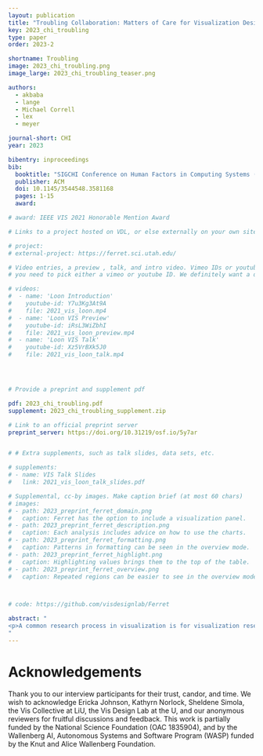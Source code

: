 ```yaml
---
layout: publication
title: "Troubling Collaboration: Matters of Care for Visualization Design Study"
key: 2023_chi_troubling
type: paper
order: 2023-2

shortname: Troubling
image: 2023_chi_troubling.png
image_large: 2023_chi_troubling_teaser.png

authors:
  - akbaba
  - lange
  - Michael Correll
  - lex
  - meyer

journal-short: CHI
year: 2023

bibentry: inproceedings
bib:
  booktitle: "SIGCHI Conference on Human Factors in Computing Systems (CHI)"
  publisher: ACM
  doi: 10.1145/3544548.3581168
  pages: 1-15
  award:

# award: IEEE VIS 2021 Honorable Mention Award

# Links to a project hosted on VDL, or else externally on your own site

# project:
# external-project: https://ferret.sci.utah.edu/

# Video entries, a preview , talk, and intro video. Vimeo IDs or youtube IDs are supported
# you need to pick either a vimeo or youtube ID. We definitely want a downloadable video too.

# videos:
#  - name: 'Loon Introduction'
#    youtube-id: Y7u3Kg3At9A
#    file: 2021_vis_loon.mp4
#  - name: 'Loon VIS Preview'
#    youtube-id: iRsL3WiZbhI
#    file: 2021_vis_loon_preview.mp4
#  - name: 'Loon VIS Talk'
#    youtube-id: Xz5VrBXk5J0
#    file: 2021_vis_loon_talk.mp4




# Provide a preprint and supplement pdf

pdf: 2023_chi_troubling.pdf
supplement: 2023_chi_troubling_supplement.zip

# Link to an official preprint server
preprint_server: https://doi.org/10.31219/osf.io/5y7ar


# # Extra supplements, such as talk slides, data sets, etc.

# supplements:
# - name: VIS Talk Slides
#   link: 2021_vis_loon_talk_slides.pdf

# Supplemental, cc-by images. Make caption brief (at most 60 chars)
# images:
# - path: 2023_preprint_ferret_domain.png
#   caption: Ferret has the option to include a visualization panel.
# - path: 2023_preprint_ferret_description.png
#   caption: Each analysis includes advice on how to use the charts.
# - path: 2023_preprint_ferret_formatting.png
#   caption: Patterns in formatting can be seen in the overview mode.
# - path: 2023_preprint_ferret_highlight.png
#   caption: Highlighting values brings them to the top of the table.
# - path: 2023_preprint_ferret_overview.png
#   caption: Repeated regions can be easier to see in the overview mode.



# code: https://github.com/visdesignlab/Ferret

abstract: "
<p>A common research process in visualization is for visualization researchers to collaborate with domain experts to solve particular applied data problems. While there is existing guidance and expertise around how to structure collaborations to strengthen research contributions, there is comparatively little guidance on how to navigate the implications of, and power produced through the socio-technical entanglements of collaborations. In this paper, we qualitatively analyze reflective interviews of past participants of collaborations from multiple perspectives: visualization graduate students, visualization professors, and domain collaborators. We juxtapose the perspectives of these individuals, revealing tensions about the tools that are built and the relationships that are formed — a complex web of competing motivations. Through the lens of <i>matters of care</i>, we interpret this web, concluding with considerations that both trouble and necessitate reformation of current patterns around collaborative work in visualization design studies to promote more equitable, useful, and care-ful outcomes.</p>
"
---
```


# Acknowledgements

Thank you to our interview participants for their trust, candor, and time. We wish to acknowledge Ericka Johnson, Kathyrn Norlock, Sheldene Simola, the Vis Collective at LiU, the Vis Design Lab at the U, and our anonymous reviewers for fruitful discussions and feedback.
This work is partially funded by the National Science Foundation (OAC 1835904), and by the Wallenberg AI, Autonomous
Systems and Software Program (WASP) funded by the Knut and
Alice Wallenberg Foundation.
